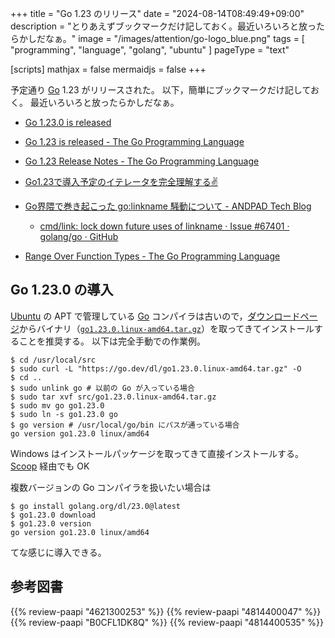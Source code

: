 +++
title = "Go 1.23 のリリース"
date =  "2024-08-14T08:49:49+09:00"
description = "とりあえずブックマークだけ記しておく。最近いろいろと放ったらかしだなぁ。"
image = "/images/attention/go-logo_blue.png"
tags  = [ "programming", "language", "golang", "ubuntu" ]
pageType = "text"

[scripts]
  mathjax = false
  mermaidjs = false
+++

予定通り [Go] 1.23 がリリースされた。
以下，簡単にブックマークだけ記しておく。
最近いろいろと放ったらかしだなぁ。

- [Go 1.23.0 is released](https://groups.google.com/g/golang-announce/c/RQjbRNOcV74)
- [Go 1.23 is released - The Go Programming Language](https://go.dev/blog/go1.23)
- [Go 1.23 Release Notes - The Go Programming Language](https://go.dev/doc/go1.23)

- [Go1.23で導入予定のイテレータを完全理解する✌️](https://zenn.dev/kkkxxx/articles/d9505540581b5d)
- [Go界隈で巻き起こった go:linkname 騒動について - ANDPAD Tech Blog](https://tech.andpad.co.jp/entry/2024/06/20/140000)
  - [cmd/link: lock down future uses of linkname · Issue #67401 · golang/go · GitHub](https://github.com/golang/go/issues/67401)
- [Range Over Function Types - The Go Programming Language](https://go.dev/blog/range-functions)

## Go 1.23.0 の導入

[Ubuntu] の APT で管理している [Go] コンパイラは古いので，[ダウンロードページ](https://go.dev/dl/ "Downloads - go.dev")からバイナリ（[`go1.23.0.linux-amd64.tar.gz`](https://go.dev/dl/go1.23.0.linux-amd64.tar.gz)）を取ってきてインストールすることを推奨する。
以下は完全手動での作業例。

```text
$ cd /usr/local/src
$ sudo curl -L "https://go.dev/dl/go1.23.0.linux-amd64.tar.gz" -O
$ cd ..
$ sudo unlink go # 以前の Go が入っている場合
$ sudo tar xvf src/go1.23.0.linux-amd64.tar.gz
$ sudo mv go go1.23.0
$ sudo ln -s go1.23.0 go
$ go version # /usr/local/go/bin にパスが通っている場合
go version go1.23.0 linux/amd64
```

Windows はインストールパッケージを取ってきて直接インストールする。
[Scoop] 経由でも OK

複数バージョンの Go コンパイラを扱いたい場合は

```text
$ go install golang.org/dl/23.0@latest
$ go1.23.0 download
$ go1.23.0 version
go version go1.23.0 linux/amd64
```

てな感じに導入できる。

[Go]: https://go.dev/
[Ubuntu]: https://www.ubuntu.com/ "The leading operating system for PCs, IoT devices, servers and the cloud | Ubuntu"
[Scoop]: https://scoop.sh/

## 参考図書

{{% review-paapi "4621300253" %}} <!-- プログラミング言語Go -->
{{% review-paapi "4814400047" %}} <!-- 初めてのGo言語 -->
{{% review-paapi "B0CFL1DK8Q" %}} <!-- Go言語 100Tips -->
{{% review-paapi "4814400535" %}} <!-- 効率的なGo : Efficient Go -->
